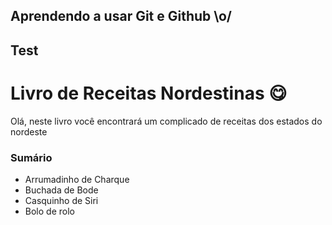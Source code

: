 

## Aprendendo a usar Git e Github  \o/

## Test

# Livro de Receitas Nordestinas :yum: 

Olá, neste livro você encontrará um complicado de receitas dos estados do nordeste

### Sumário

- Arrumadinho de Charque
- Buchada de Bode
- Casquinho de Siri
- Bolo de rolo 
